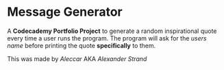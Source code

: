 # Message Generator

A **Codecademy Portfolio Project** to generate a random inspirational quote every time a user runs the program.
The program will ask for the *users name* before printing the quote **specifically** to them.

This was made by *Aleccar* AKA *Alexander Strand* 


